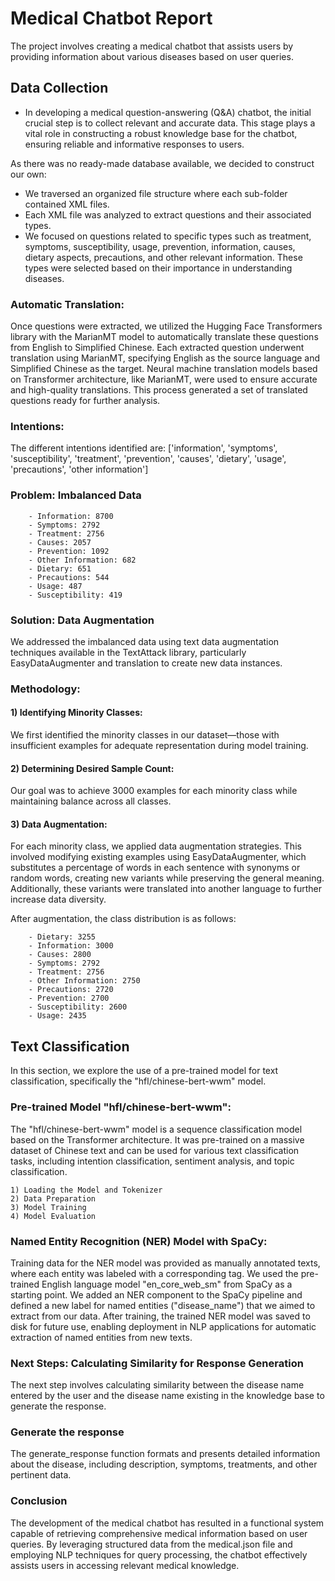 
# Medical Chatbot Report

The project involves creating a medical chatbot that assists users by providing information about various diseases based on user queries.


## Data Collection

 - In developing a medical question-answering (Q&A) chatbot, the initial crucial step is to collect relevant and accurate data. This stage plays a vital role in constructing a robust knowledge base for the chatbot, ensuring reliable and informative responses to users.

As there was no ready-made database available, we decided to construct our own:

- We traversed an organized file structure where each sub-folder contained XML files.
- Each XML file was analyzed to extract questions and their associated types.
- We focused on questions related to specific types such as treatment, symptoms, susceptibility, usage, prevention, information, causes, dietary aspects, precautions, and other relevant information. These types were selected based on their importance in understanding diseases.

### Automatic Translation:

Once questions were extracted, we utilized the Hugging Face Transformers library with the MarianMT model to automatically translate these questions from English to Simplified Chinese. Each extracted question underwent translation using MarianMT, specifying English as the source language and Simplified Chinese as the target. Neural machine translation models based on Transformer architecture, like MarianMT, were used to ensure accurate and high-quality translations. This process generated a set of translated questions ready for further analysis.

### Intentions:
The different intentions identified are: ['information', 'symptoms', 'susceptibility', 'treatment', 'prevention', 'causes', 'dietary', 'usage', 'precautions', 'other information']

### Problem: Imbalanced Data

        - Information: 8700
        - Symptoms: 2792
        - Treatment: 2756
        - Causes: 2057
        - Prevention: 1092
        - Other Information: 682
        - Dietary: 651
        - Precautions: 544
        - Usage: 487
        - Susceptibility: 419

### Solution: Data Augmentation
We addressed the imbalanced data using text data augmentation techniques available in the TextAttack library, particularly EasyDataAugmenter and translation to create new data instances.

### Methodology:

#### 1) Identifying Minority Classes:
We first identified the minority classes in our dataset—those with insufficient examples for adequate representation during model training.

#### 2) Determining Desired Sample Count: 
Our goal was to achieve 3000 examples for each minority class while maintaining balance across all classes.

#### 3) Data Augmentation: 
For each minority class, we applied data augmentation strategies. This involved modifying existing examples using EasyDataAugmenter, which substitutes a percentage of words in each sentence with synonyms or random words, creating new variants while preserving the general meaning. Additionally, these variants were translated into another language to further increase data diversity.

After augmentation, the class distribution is as follows:

        - Dietary: 3255
        - Information: 3000
        - Causes: 2800
        - Symptoms: 2792
        - Treatment: 2756
        - Other Information: 2750
        - Precautions: 2720
        - Prevention: 2700
        - Susceptibility: 2600
        - Usage: 2435

## Text Classification

In this section, we explore the use of a pre-trained model for text classification, specifically the "hfl/chinese-bert-wwm" model.

### Pre-trained Model "hfl/chinese-bert-wwm":

The "hfl/chinese-bert-wwm" model is a sequence classification model based on the Transformer architecture. It was pre-trained on a massive dataset of Chinese text and can be used for various text classification tasks, including intention classification, sentiment analysis, and topic classification.

    1) Loading the Model and Tokenizer
    2) Data Preparation
    3) Model Training
    4) Model Evaluation

### Named Entity Recognition (NER) Model with SpaCy:

Training data for the NER model was provided as manually annotated texts, where each entity was labeled with a corresponding tag. We used the pre-trained English language model "en_core_web_sm" from SpaCy as a starting point. We added an NER component to the SpaCy pipeline and defined a new label for named entities ("disease_name") that we aimed to extract from our data. After training, the trained NER model was saved to disk for future use, enabling deployment in NLP applications for automatic extraction of named entities from new texts.


### Next Steps: Calculating Similarity for Response Generation

The next step involves calculating similarity between the disease name entered by the user and the disease name existing in the knowledge base to generate the response.

### Generate the response

The generate_response function formats and presents detailed information about the disease, including description, symptoms, treatments, and other pertinent data.

### Conclusion

The development of the medical chatbot has resulted in a functional system capable of retrieving comprehensive medical information based on user queries. By leveraging structured data from the medical.json file and employing NLP techniques for query processing, the chatbot effectively assists users in accessing relevant medical knowledge.
